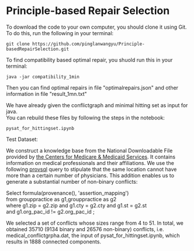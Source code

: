 # Principle-based Repair Selection

To download the code to your own computer, you should clone it using Git.  
To do this, run the following in your terminal:

    git clone https://github.com/pinglanwangyu/Principle-basedRepairSelection.git

To find compatibility based optimal repair, you shuold run this in your terminal:
    
    java -jar compatibility_1min

Then you can find optimal repairs in file "optimalrepairs.json" and other information in file "result_1mn.txt"

We have already given the conflictgraph and minimal hitting set as input for java.  
You can rebuild these files by following the steps in the notebook:
 
    pysat_for_hittingset.ipynb
     

    
Test Dataset:

We construct a knowledge base from the
National Downloadable File provided by [the Centers for Medicare & Medicaid Services](https://data.cms.gov/provider-data). It contains information on
medical professionals and their affiliations. We use the following [provsql](https://github.com/PierreSenellart/provsql.git) query to stipulate
that the same location cannot have more than a certain number of physicians. This addition enables us to generate a substantial
number of non-binary conflicts:

Select formula(provenance(), 'assertion_mapping')  
from grouppractice as g1,grouppractice as g2   
where g1.zip = g2.zip and g1.cty = g2.cty and g1.st = g2.st  
and g1.org_pac_id != g2.org_pac_id ;  


We selected a set of conflicts whose sizes range from 4 to 51. In total, we obtained 35710 (9134 binary and 26576 non-binary) conflicts, i.e. medical_conflictgrpha.dat,
the input of pysat_for_hittingset.ipynb, which results in 1888 connected components. 

 
